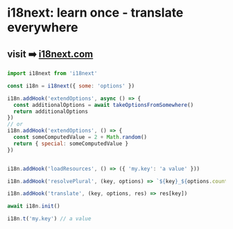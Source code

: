 # i18next: learn once - translate everywhere
## visit ➡️ [i18next.com](https://www.i18next.com)


```javascript
import i18next from 'i18next'

const i18n = i18next({ some: 'options' })

i18n.addHook('extendOptions', async () => {
  const additionalOptions = await takeOptionsFromSomewhere()
  return additionalOptions
})
// or
i18n.addHook('extendOptions', () => {
  const someComputedValue = 2 + Math.random()
  return { special: someComputedValue }
})


i18n.addHook('loadResources', () => ({ 'my.key': 'a value' }))

i18n.addHook('resolvePlural', (key, options) => `${key}_${options.count}`)

i18n.addHook('translate', (key, options, res) => res[key])

await i18n.init()

i18n.t('my.key') // a value
```